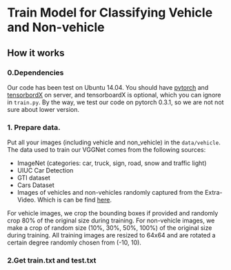 # Train Model for Classifying Vehicle and Non-vehicle

## How it works

### 0.Dependencies
Our code has been test on Ubuntu 14.04. You should have [pytorch](http://pytorch.org/) and [tensorbordX](https://github.com/lanpa/tensorboard-pytorch) on server, and tensorboardX is optional, which you can ignore in `train.py`. By the way, we test our code on pytorch 0.3.1, so we are not not sure about lower version.

### 1. Prepare data. 
Put all your images (including vehicle and non_vehicle) in the `data/vehicle`. The data used to train our VGGNet comes from the following sources: 

 * ImageNet (categories: car, truck, sign, road, snow and traffic light)
 * UIUC Car Detection 
 * GTI dataset 
 * Cars Dataset 
 * Images of vehicles and non-vehicles randomly captured from the Extra-Video. Which is can be find [here](https://drive.google.com/open?id=1K18W1Zoj3hQI7BiQLqs-g-Ay6CKiMDbS).
    
For vehicle images, we crop the bounding boxes if provided and randomly crop 80\% of the original size during training. For non-vehicle images, we make a crop of random size (10%, 30%, 50%, 100%) of the original size during training. All training images are resized to 64x64 and are rotated a certain degree randomly chosen from (-10, 10).

### 2.Get train.txt and test.txt
